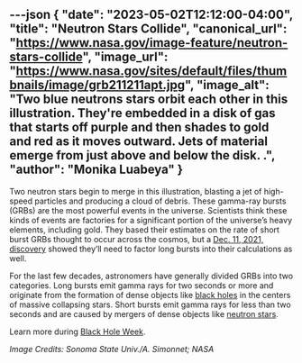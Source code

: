 ---json
{
  "date": "2023-05-02T12:12:00-04:00",
  "title": "Neutron Stars Collide",
  "canonical_url": "https://www.nasa.gov/image-feature/neutron-stars-collide",
  "image_url": "https://www.nasa.gov/sites/default/files/thumbnails/image/grb211211apt.jpg",
  "image_alt": "Two blue neutrons stars orbit each other in this illustration. They're embedded in a disk of gas that starts off purple and then shades to gold and red as it moves outward. Jets of material emerge from just above and below the disk. .",
  "author": "Monika Luabeya"
}
---

Two neutron stars begin to merge in this illustration, blasting a jet of high-speed particles and producing a cloud of debris. These gamma-ray bursts (GRBs) are the most powerful events in the universe. Scientists think these kinds of events are factories for a significant portion of the universe’s heavy elements, including gold. They based their estimates on the rate of short burst GRBs thought to occur across the cosmos, but a [Dec. 11, 2021, discovery](https://www.nasa.gov/feature/goddard/2022/nasa-missions-probe-game-changing-cosmic-explosion) showed they’ll need to factor long bursts into their calculations as well.

For the last few decades, astronomers have generally divided GRBs into two categories. Long bursts emit gamma rays for two seconds or more and originate from the formation of dense objects like [black holes](https://universe.nasa.gov/black-holes/basics/) in the centers of massive collapsing stars. Short bursts emit gamma rays for less than two seconds and are caused by mergers of dense objects like [neutron stars](https://universe.nasa.gov/stars/types/#otp_neutron_stars).

Learn more during [Black Hole Week](https://universe.nasa.gov/black-hole-week/overview/).

_Image Credits: Sonoma State Univ./A. Simonnet; NASA_
